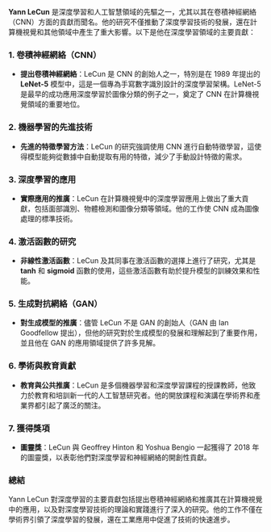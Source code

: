 **Yann LeCun** 是深度學習和人工智慧領域的先驅之一，尤其以其在卷積神經網絡（CNN）方面的貢獻而聞名。他的研究不僅推動了深度學習技術的發展，還在計算機視覺和其他領域中產生了重大影響。以下是他在深度學習領域的主要貢獻：

### 1. 卷積神經網絡（CNN）

- **提出卷積神經網絡**：LeCun 是 CNN 的創始人之一，特別是在 1989 年提出的 **LeNet-5** 模型中，這是一個專為手寫數字識別設計的深度學習架構。LeNet-5 是最早的成功應用深度學習於圖像分類的例子之一，奠定了 CNN 在計算機視覺領域的重要地位。

### 2. 機器學習的先進技術

- **先進的特徵學習方法**：LeCun 的研究強調使用 CNN 進行自動特徵學習，這使得模型能夠從數據中自動提取有用的特徵，減少了手動設計特徵的需求。

### 3. 深度學習的應用

- **實際應用的推廣**：LeCun 在計算機視覺中的深度學習應用上做出了重大貢獻，包括面部識別、物體檢測和圖像分類等領域。他的工作使 CNN 成為圖像處理的標準技術。

### 4. 激活函數的研究

- **非線性激活函數**：LeCun 及其同事在激活函數的選擇上進行了研究，尤其是 **tanh** 和 **sigmoid** 函數的使用，這些激活函數有助於提升模型的訓練效果和性能。

### 5. 生成對抗網絡（GAN）

- **對生成模型的推廣**：儘管 LeCun 不是 GAN 的創始人（GAN 由 Ian Goodfellow 提出），但他的研究對於生成模型的發展和理解起到了重要作用，並且他在 GAN 的應用領域提供了許多見解。

### 6. 學術與教育貢獻

- **教育與公共推廣**：LeCun 是多個機器學習和深度學習課程的授課教師，他致力於教育和培訓新一代的人工智慧研究者。他的開放課程和演講在學術界和產業界都引起了廣泛的關注。

### 7. 獲得獎項

- **圖靈獎**：LeCun 與 Geoffrey Hinton 和 Yoshua Bengio 一起獲得了 2018 年的圖靈獎，以表彰他們對深度學習和神經網絡的開創性貢獻。

### 總結

Yann LeCun 對深度學習的主要貢獻包括提出卷積神經網絡和推廣其在計算機視覺中的應用，以及對深度學習技術的理論和實踐進行了深入的研究。他的工作不僅在學術界引領了深度學習的發展，還在工業應用中促進了技術的快速進步。